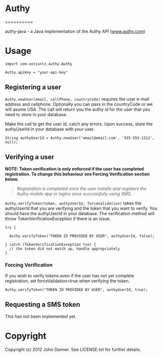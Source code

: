 # Authy
==========

authy-java - a Java implementation of the Authy API (www.authy.com)

# Usage

    import com.untzuntz.authy.Authy

    Authy.apiKey = "your-api-key"


## Registering a user

`Authy.newUser(email, cellPhone, countryCode)` requires the user e-mail address and cellphone. Optionally you can pass in the countryCode or we will asume
USA. The call will return you the authy id for the user that you need to store in your database.

Make the call to get the user id, catch any errors. Upon success, store the authyUserId in your database with your user.

    String authyUserId = Authy.newUser('email@email.com', '555-555-1212', null);
    
## Verifying a user


__NOTE: Token verification is only enforced if the user has completed registration. To change this behaviour see Forcing Verification section below.__  
   
   >*Registration is completed once the user installs and registers the Authy mobile app or logins once successfully using SMS.*

`Authy.verifyToken(token, authyUserId, forceValidation)` takes the authyUserId that you are verifying and the token that you want to verify. You should have the authyUserId in your database. The verification method will throw TokenVerificationException if there is an issue.

    try {
    
      Authy.verifyToken("TOKEN ID PROVIDED BY USER", authyUserId, false);
    
    } catch (TokenVerificationException tve) {
      // the token did not match up, handle appropriately
    }

### Forcing Verification

If you wish to verify tokens even if the user has not yet complete registration, set forceValidation=true when verifying the token.

    Authy.verifyToken("TOKEN ID PROVIDED BY USER", authyUserId, true);

## Requesting a SMS token

This has not been implemented yet.

Copyright
== 

Copyright (c) 2012 John Danner. See LICENSE.txt for
further details.
